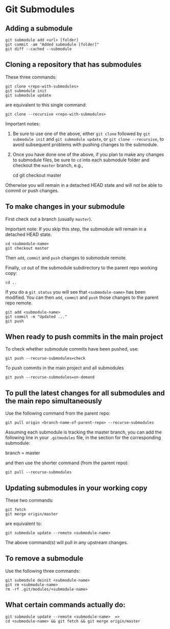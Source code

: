 # Git Submodules

## Adding a submodule

    git submodule add <url> [folder]
    git commit -am "Added submodule [folder]"
    git diff --cached --submodule

## Cloning a repository that has submodules

These three commands:

    git clone <repo-with-submodules>
    git submodule init
    git submodule update

are equivalent to this single command:

    git clone --recursive <repo-with-submodules>

Important notes:

1. Be sure to use one of the above, either `git clone` followed by `git
   submodule init` and `git submodule update`, or `git clone --recursive`,
   to avoid subsequent problems with pushing changes to the submodule.

2. Once you have done one of the above, if you plan to make any changes to
   submodule files, be sure to `cd` into each submodule folder and checkout
   the `master` branch, e.g.,

    cd <submodule-folder>
    git checkout master

Otherwise you will remain in a detached HEAD state and will not be able to
commit or push changes.

## To make changes in your submodule

First check out a branch (usually `master`).

Important note: If you skip this step, the submodule will remain in a detached
HEAD state.

    cd <submodule-name>
    git checkout master

Then `add`, `commit` and `push` changes to submodule remote.

Finally, `cd` out of the submodule subdirectory to the parent repo working copy:

    cd ..

If you do a `git status` you will see that `<submodule-name>` has been modified.
You can then `add`, `commit` and `push` those changes to the parent repo remote.

    git add <submodule-name>
    git commit -m "Updated ..."
    git push

## When ready to push commits in the main project

To check whether submodule commits have been pushed, use:

    git push --recurse-submodules=check

To push commits in the main project and all submodules

    git push --recurse-submodules=on-demand

## To pull the latest changes for all submodules and the main repo simultaneously

Use the following command from the parent repo:

    git pull origin <branch-name-of-parent-repo> --recurse-submodules

Assuming each submodule is tracking the master branch, you can add the following
line in your `.gitmodules` file, in the section for the corresponding submodule:

  branch = master

and then use the shorter command (from the parent repo):

    git pull --recurse-submodules

## Updating submodules in your working copy

These two commands:

    git fetch
    git merge origin/master

are equivalent to:

    git submodule update --remote <submodule-name>

The above command(s) will pull in any upstream changes.

## To remove a submodule

Use the following three commands:

    git submodule deinit <submodule-name>
    git rm <submodule-name>
    rm -rf .git/modules/<submodule-name>

## What certain commands actually do:

    git submodule update --remote <submodule-name>  =>
    cd <submodule-name> && git fetch && git merge origin/master

